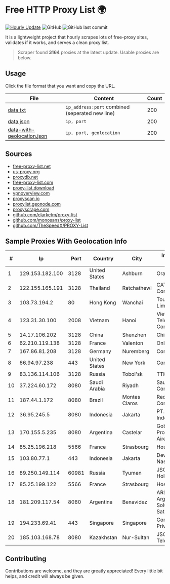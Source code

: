 
# Free HTTP Proxy List 🌍

[![Hourly Update](https://github.com/mertguvencli/http-proxy-list/actions/workflows/main.yml/badge.svg?branch=main)](https://github.com/mertguvencli/http-proxy-list/actions/workflows/main.yml)
![GitHub](https://img.shields.io/github/license/mertguvencli/http-proxy-list)
![GitHub last commit](https://img.shields.io/github/last-commit/mertguvencli/http-proxy-list)

It is a lightweight project that hourly scrapes lots of free-proxy sites, validates if it works, and serves a clean proxy list.


> Scraper found **3164** proxies at the latest update. Usable proxies are below.

## Usage

Click the file format that you want and copy the URL.


|File|Content|Count|
|----|-------|-----|
|[data.txt](https://raw.githubusercontent.com/mertguvencli/http-proxy-list/main/proxy-list/data.txt)|`ip_address:port` combined (seperated new line)|200|
|[data.json](https://raw.githubusercontent.com/mertguvencli/http-proxy-list/main/proxy-list/data.json)|`ip, port`|200|
|[data-with-geolocation.json](https://raw.githubusercontent.com/mertguvencli/http-proxy-list/main/proxy-list/data-with-geolocation.json)|`ip, port, geolocation`|200|

## Sources

* [free-proxy-list.net](https://free-proxy-list.net)
* [us-proxy.org](https://www.us-proxy.org)
* [proxydb.net](http://proxydb.net)
* [free-proxy-list.com](https://free-proxy-list.com/?page=&port=&type%5B%5D=http&type%5B%5D=https&up_time=0&search=Search)
* [proxy-list.download](https://www.proxy-list.download/HTTP)
* [vpnoverview.com](https://vpnoverview.com/privacy/anonymous-browsing/free-proxy-servers)
* [proxyscan.io](https://www.proxyscan.io)
* [proxylist.geonode.com](https://proxylist.geonode.com/api/proxy-list?limit=300&page=1&sort_by=lastChecked&sort_type=desc&protocols=http,https)
* [proxyscrape.com](https://api.proxyscrape.com/v2/?request=displayproxies&protocol=http&timeout=10000&country=all&ssl=all&anonymity=all)
* [github.com/clarketm/proxy-list](https://raw.githubusercontent.com/clarketm/proxy-list/master/proxy-list-raw.txt)
* [github.com/monosans/proxy-list](https://raw.githubusercontent.com/monosans/proxy-list/main/proxies/http.txt)
* [github.com/TheSpeedX/PROXY-List](https://raw.githubusercontent.com/TheSpeedX/PROXY-List/master/http.txt)


## Sample Proxies With Geolocation Info

|#|Ip|Port|Country|City|Internet Service Provider|
|-|--|----|-------|----|-------------------------|
|1|129.153.182.100|3128|United States|Ashburn|Oracle Corporation|
|2|122.155.165.191|3128|Thailand|Ratchathewi|CAT Telecom Public Company Limited|
|3|103.73.194.2|80|Hong Kong|Wanchai|TouchPal HK Co., Limited|
|4|123.31.30.100|2008|Vietnam|Hanoi|VietNam Post and Telecom Corporation|
|5|14.17.106.202|3128|China|Shenzhen|Chinanet|
|6|62.210.119.138|3128|France|Valenton|Online S.A.S.|
|7|167.86.81.208|3128|Germany|Nuremberg|Contabo GmbH|
|8|66.94.97.238|443|United States|New York|Contabo Inc.|
|9|83.136.114.106|3128|Russia|Tobol'sk|TTK|
|10|37.224.60.172|8080|Saudi Arabia|Riyadh|Saudi Telecom Company JSC|
|11|187.44.1.172|8080|Brazil|Montes Claros|Rede Brasileira de Comunicacao S/A|
|12|36.95.245.5|8080|Indonesia|Jakarta|PT. Telekomunikasi Indonesia|
|13|170.155.5.235|8080|Argentina|Castelar|Gobernacion de la Provincia de Buenos Aires|
|14|85.25.196.218|5566|France|Strasbourg|Host Europe GmbH|
|15|103.80.77.1|443|Indonesia|Jakarta|Dewan Ketahanan Nasional|
|16|89.250.149.114|60981|Russia|Tyumen|JSC "ER-Telecom Holding"|
|17|85.25.199.122|5566|France|Strasbourg|Host Europe GmbH|
|18|181.209.117.54|8080|Argentina|Benavidez|ARSAT - Empresa Argentina de Soluciones Satelitales S.A|
|19|194.233.69.41|443|Singapore|Singapore|Contabo Asia Private Limited|
|20|185.103.168.78|8080|Kazakhstan|Nur-Sultan|JSC Alma Telecommunications|



## Contributing

Contributions are welcome, and they are greatly appreciated! Every
little bit helps, and credit will always be given.

